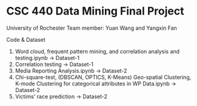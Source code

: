 # CSC 440 Data Mining Final Project
University of Rochester
Team member: Yuan Wang and Yangxin Fan

Code & Dataset

1. Word cloud, frequent pattern mining, and correlation analysis and testing.ipynb -> Dataset-1
2. Correlation testing -> Dataset-1
3. Media Reporting Analysis.ipynb -> Dataset-2
4. Chi-square-test, (DBSCAN, OPTICS, K-Means) Geo-spatial Clustering, K-mode Clustering for categorical attributes in WP Data.ipynb -> Dataset-2
5. Victims' race prediction -> Dataset-2

